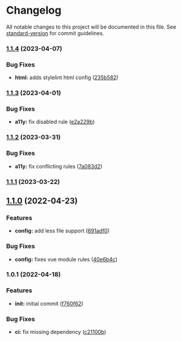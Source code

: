 # Changelog

All notable changes to this project will be documented in this file. See [standard-version](https://github.com/conventional-changelog/standard-version) for commit guidelines.

### [1.1.4](https://github.com/dvcol/stylelint-plugin-presets/compare/v1.1.3...v1.1.4) (2023-04-07)


### Bug Fixes

* **html:** adds stylelint html config ([235b582](https://github.com/dvcol/stylelint-plugin-presets/commit/235b582ac72c44b87f80112d36a82833cf9d6996))

### [1.1.3](https://github.com/dvcol/stylelint-plugin-presets/compare/v1.1.2...v1.1.3) (2023-04-01)


### Bug Fixes

* **a11y:** fix disabled rule ([e2a229b](https://github.com/dvcol/stylelint-plugin-presets/commit/e2a229b048dedbc163047348cc3feebf6e1bbda5))

### [1.1.2](https://github.com/dvcol/stylelint-plugin-presets/compare/v1.1.1...v1.1.2) (2023-03-31)


### Bug Fixes

* **a11y:** fix conflicting rules ([7a083d2](https://github.com/dvcol/stylelint-plugin-presets/commit/7a083d277e7665ff6f1a48d82086c2006aff488f))

### [1.1.1](https://github.com/dvcol/stylelint-plugin-presets/compare/v1.1.0...v1.1.1) (2023-03-22)

## [1.1.0](https://github.com/dvcol/stylelint-plugin-presets/compare/v1.0.1...v1.1.0) (2022-04-23)


### Features

* **config:** add less file support ([691adf0](https://github.com/dvcol/stylelint-plugin-presets/commit/691adf01436ca6c2e12695990d8c0df4b2959fbf))


### Bug Fixes

* **config:** fixes vue module rules ([40e6b4c](https://github.com/dvcol/stylelint-plugin-presets/commit/40e6b4cc81324b5076868883e54ea1a1e30d1d7b))

### 1.0.1 (2022-04-18)


### Features

* **init:** initial commit ([f760f62](https://github.com/dvcol/stylelint-plugin-presets/commit/f760f62f5545852a84aa258a9d022858b62941e9))


### Bug Fixes

* **ci:** fix missing dependency ([c21100b](https://github.com/dvcol/stylelint-plugin-presets/commit/c21100b450a4fc6dd64eb3e9b9de3d737943a818))
